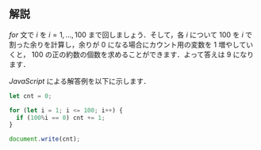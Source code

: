 ## 解説
$for$ 文で $i$ を $i=1, \ldots, 100$ まで回しましょう．そして，各 $i$ について $100$ を $i$ で割った余りを計算し，余りが $0$ になる場合にカウント用の変数を $1$ 増やしていくと， $100$ の正の約数の個数を求めることができます．よって答えは $9$ になります．

$JavaScript$ による解答例を以下に示します．
```js:count_divisors.js
let cnt = 0;

for (let i = 1; i <= 100; i++) {
  if (100%i == 0) cnt += 1;
}

document.write(cnt);
```
